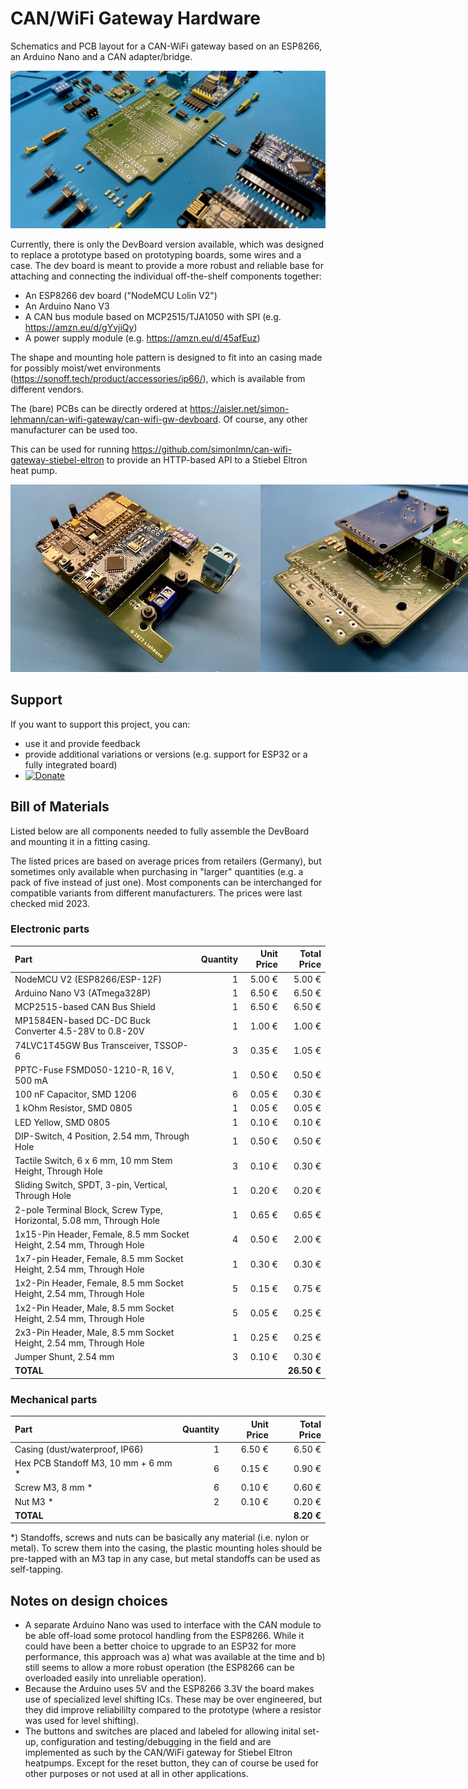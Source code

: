 # CAN/WiFi Gateway Hardware
Schematics and PCB layout for a CAN-WiFi gateway based on an ESP8266, an Arduino Nano and a CAN adapter/bridge.

![Unassembled DevBoard v1.1](resources/DevBoard-v1.1-unassembled.jpeg "Unassembled DevBoard v1.1")

Currently, there is only the DevBoard version available, which was designed to replace a prototype based on prototyping boards, some wires and a case. The dev board is meant to provide a more robust and reliable base for attaching and connecting the individual off-the-shelf components together:

 * An ESP8266 dev board ("NodeMCU Lolin V2")
 * An Arduino Nano V3
 * A CAN bus module based on MCP2515/TJA1050 with SPI (e.g. https://amzn.eu/d/gYvjiQy)
 * A power supply module (e.g. https://amzn.eu/d/45afEuz)

The shape and mounting hole pattern is designed to fit into an casing made for possibly moist/wet environments (https://sonoff.tech/product/accessories/ip66/), which is available from different vendors.

The (bare) PCBs can be directly ordered at https://aisler.net/simon-lehmann/can-wifi-gateway/can-wifi-gw-devboard. Of course, any other manufacturer can be used too.

This can be used for running https://github.com/simonlmn/can-wifi-gateway-stiebel-eltron to provide an HTTP-based API to a Stiebel Eltron heat pump.

<nobr>![Assembled DevBoard v1.0: front view](resources/DevBoard-v1.0-assembled1.jpeg "Assembled DevBoard v1.0: front view")![Assembled DevBoard v1.0: bottom view](resources/DevBoard-v1.0-assembled3.jpeg "Assembled DevBoard v1.0: bottom view")![Assembled DevBoard v1.0: casing](resources/DevBoard-v1.0-casing.jpeg "Assembled DevBoard v1.0: casing")</nobr>

## Support

If you want to support this project, you can:

 * use it and provide feedback
 * provide additional variations or versions (e.g. support for ESP32 or a fully integrated board)
 * [![Donate](https://img.shields.io/badge/Donate-with%20PayPal-blue.svg)](https://www.paypal.com/donate/?hosted_button_id=BSKYG5C8S8HVU)

## Bill of Materials

Listed below are all components needed to fully assemble the DevBoard and mounting it in a fitting casing.

The listed prices are based on average prices from retailers (Germany), but sometimes only available when purchasing in "larger" quantities (e.g. a pack of five instead of just one). Most components can be interchanged for compatible variants from different manufacturers. The prices were last checked mid 2023.

### Electronic parts

| Part                                                                            | Quantity | Unit Price | Total Price |
| :------------------------------------------------------------------------------ | -------: | ---------: | ----------: |
| NodeMCU V2 (ESP8266/ESP-12F)                                                    |        1 |     5.00 € |      5.00 € |
| Arduino Nano V3 (ATmega328P)                                                    |        1 |     6.50 € |      6.50 € |
| MCP2515-based CAN Bus Shield                                                    |        1 |     6.50 € |      6.50 € |
| MP1584EN-based DC-DC Buck Converter 4.5-28V to 0.8-20V                          |        1 |     1.00 € |      1.00 € |
| 74LVC1T45GW Bus Transceiver, TSSOP-6                                            |        3 |     0.35 € |      1.05 € |
| PPTC-Fuse FSMD050-1210-R, 16 V, 500 mA                                          |        1 |     0.50 € |      0.50 € |
| 100 nF Capacitor, SMD 1206                                                      |        6 |     0.05 € |      0.30 € |
| 1 kOhm Resistor, SMD 0805                                                       |        1 |     0.05 € |      0.05 € |
| LED Yellow, SMD 0805                                                            |        1 |     0.10 € |      0.10 € |
| DIP-Switch, 4 Position, 2.54 mm, Through Hole                                   |        1 |     0.50 € |      0.50 € |
| Tactile Switch, 6 x 6 mm, 10 mm Stem Height, Through Hole                       |        3 |     0.10 € |      0.30 € |
| Sliding Switch, SPDT, 3-pin, Vertical, Through Hole                             |        1 |     0.20 € |      0.20 € |
| 2-pole Terminal Block, Screw Type, Horizontal, 5.08 mm, Through Hole            |        1 |     0.65 € |      0.65 € |
| 1x15-Pin Header, Female, 8.5 mm Socket Height, 2.54 mm, Through Hole            |        4 |     0.50 € |      2.00 € |
| 1x7-pin Header, Female, 8.5 mm Socket Height, 2.54 mm, Through Hole             |        1 |     0.30 € |      0.30 € |
| 1x2-Pin Header, Female, 8.5 mm Socket Height, 2.54 mm, Through Hole             |        5 |     0.15 € |      0.75 € |
| 1x2-Pin Header, Male, 8.5 mm Socket Height, 2.54 mm, Through Hole               |        5 |     0.05 € |      0.25 € |
| 2x3-Pin Header, Male, 8.5 mm Socket Height, 2.54 mm, Through Hole               |        1 |     0.25 € |      0.25 € |
| Jumper Shunt, 2.54 mm                                                           |        3 |     0.10 € |      0.30 € |
| __TOTAL__                                                                       |          |            | __26.50 €__ |

### Mechanical parts

| Part                                 | Quantity | Unit Price | Total Price |
| :----------------------------------- | -------: | ---------: | ----------: |
| Casing (dust/waterproof, IP66)       |        1 |     6.50 € |      6.50 € |
| Hex PCB Standoff M3, 10 mm + 6 mm  * |        6 |     0.15 € |      0.90 € |
| Screw M3, 8 mm                     * |        6 |     0.10 € |      0.60 € |
| Nut M3                             * |        2 |     0.10 € |      0.20 € |
| __TOTAL__                            |          |            |  __8.20 €__ |

 *) Standoffs, screws and nuts can be basically any material (i.e. nylon or metal). To screw them into the casing, the plastic mounting holes should be pre-tapped with an M3 tap in any case, but metal standoffs can be used as self-tapping.

## Notes on design choices

 * A separate Arduino Nano was used to interface with the CAN module to be able off-load some protocol handling from the ESP8266. While it could have been a better choice to upgrade to an ESP32 for more performance, this approach was a) what was available at the time and b) still seems to allow a more robust operation (the ESP8266 can be overloaded easily into unreliable operation).
 * Because the Arduino uses 5V and the ESP8266 3.3V the board makes use of specialized level shifting ICs. These may be over engineered, but they did  improve reliabililty compared to the prototype (where a resistor was used for level shifting).
 * The buttons and switches are placed and labeled for allowing inital set-up, configuration and testing/debugging in the field and are implemented as such by the CAN/WiFi gateway for Stiebel Eltron heatpumps. Except for the reset button, they can of course be used for other purposes or not used at all in other applications.
